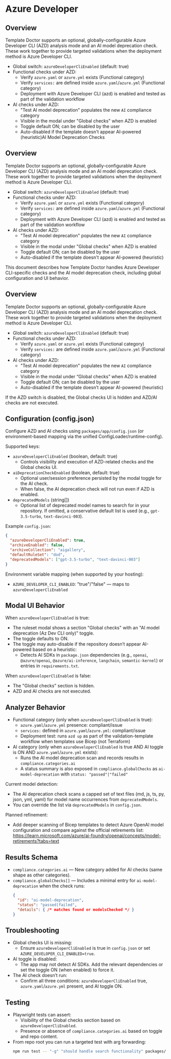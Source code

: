 # Azure Developer

## Overview

Template Doctor supports an optional, globally-configurable Azure Developer CLI (AZD) analysis mode and an AI model deprecation check. These work together to provide targeted validations when the deployment method is Azure Developer CLI.

- Global switch: `azureDeveloperCliEnabled` (default: true)
- Functional checks under AZD:
  - Verify `azure.yaml` or `azure.yml` exists (Functional category)
  - Verify `services:` are defined inside `azure.yaml`/`azure.yml` (Functional category)
  - Deployment with Azure Developer CLI (azd) is enabled and tested as part of the validation workflow
- AI checks under AZD:
  - "Test AI model deprecation" populates the new `AI` compliance category
  - Visible in the modal under "Global checks" when AZD is enabled
  - Toggle default ON; can be disabled by the user
  - Auto-disabled if the template doesn't appear AI-powered (heuristic)AI Model Deprecation Checks

## Overview

Template Doctor supports an optional, globally-configurable Azure Developer CLI (AZD) analysis mode and an AI model deprecation check. These work together to provide targeted validations when the deployment method is Azure Developer CLI.

- Global switch: `azureDeveloperCliEnabled` (default: true)
- Functional checks under AZD:
  - Verify `azure.yaml` or `azure.yml` exists (Functional category)
  - Verify `services:` are defined inside `azure.yaml`/`azure.yml` (Functional category)
  - Deployment with Azure Developer CLI (azd) is enabled and tested as part of the validation workflow
- AI checks under AZD:
  - "Test AI model deprecation" populates the new `AI` compliance category
  - Visible in the modal under "Global checks" when AZD is enabled
  - Toggle default ON; can be disabled by the user
  - Auto-disabled if the template doesn't appear AI-powered (heuristic)

This document describes how Template Doctor handles Azure Developer CLI-specific checks and the AI model deprecation check, including global configuration and UI behavior.

## Overview

Template Doctor supports an optional, globally-configurable Azure Developer CLI (AZD) analysis mode and an AI model deprecation check. These work together to provide targeted validations when the deployment method is Azure Developer CLI.

- Global switch: `azureDeveloperCliEnabled` (default: true)
- Functional checks under AZD:
  - Verify `azure.yaml` or `azure.yml` exists (Functional category)
  - Verify `services:` are defined inside `azure.yaml`/`azure.yml` (Functional category)
- AI checks under AZD:
  - "Test AI model deprecation" populates the new `AI` compliance category
  - Visible in the modal under “Global checks” when AZD is enabled
  - Toggle default ON; can be disabled by the user
  - Auto-disabled if the template doesn’t appear AI-powered (heuristic)

If the AZD switch is disabled, the Global checks UI is hidden and AZD/AI checks are not executed.

## Configuration (config.json)

Configure AZD and AI checks using `packages/app/config.json` (or environment-based mapping via the unified ConfigLoader/runtime-config).

Supported keys:

- `azureDeveloperCliEnabled` (boolean, default: true)
  - Controls visibility and execution of AZD-related checks and the Global checks UI.
- `aiDeprecationCheckEnabled` (boolean, default: true)
  - Optional user/session preference persisted by the modal toggle for the AI check.
  - When false, the AI deprecation check will not run even if AZD is enabled.
- `deprecatedModels` (string[])
  - Optional list of deprecated model names to search for in your repository. If omitted, a conservative default list is used (e.g., `gpt-3.5-turbo`, `text-davinci-003`).

Example `config.json`:

```json
{
  "azureDeveloperCliEnabled": true,
  "archiveEnabled": false,
  "archiveCollection": "aigallery",
  "defaultRuleSet": "dod",
  "deprecatedModels": ["gpt-3.5-turbo", "text-davinci-003"]
}
```

Environment variable mapping (when supported by your hosting):
- `AZURE_DEVELOPER_CLI_ENABLED`: "true"/"false" — maps to `azureDeveloperCliEnabled`

## Modal UI Behavior

When `azureDeveloperCliEnabled` is true:
- The ruleset modal shows a section "Global checks" with an "AI model deprecation (Az Dev CLI only)" toggle.
- The toggle defaults to ON.
- The toggle may auto-disable if the repository doesn’t appear AI-powered based on a heuristic:
  - Detects AI SDKs in `package.json` dependencies (e.g., `openai`, `@azure/openai`, `@azure/ai-inference`, `langchain`, `semantic-kernel`) or entries in `requirements.txt`.

When `azureDeveloperCliEnabled` is false:
- The "Global checks" section is hidden.
- AZD and AI checks are not executed.

## Analyzer Behavior

- Functional category (only when `azureDeveloperCliEnabled` is true):
  - `azure.yaml`/`azure.yml` presence: compliant/issue
  - `services:` defined in `azure.yaml`/`azure.yml`: compliant/issue
  - Deployment test: runs `azd up` as part of the validation-template workflow when templates use Bicep (not Terraform)
- AI category (only when `azureDeveloperCliEnabled` is true AND AI toggle is ON AND `azure.yaml`/`azure.yml` exists):
  - Runs the AI model deprecation scan and records results in `compliance.categories.ai`
  - A status summary is also exposed in `compliance.globalChecks` as `ai-model-deprecation` with `status: "passed"|"failed"`

Current model detection:
- The AI deprecation check scans a capped set of text files (md, js, ts, py, json, yml, yaml) for model name occurrences from `deprecatedModels`.
- You can override the list via `deprecatedModels` in `config.json`.

Planned refinement:
- Add deeper scanning of Bicep templates to detect Azure OpenAI model configuration and compare against the official retirements list:
  https://learn.microsoft.com/azure/ai-foundry/openai/concepts/model-retirements?tabs=text

## Results Schema

- `compliance.categories.ai` — New category added for AI checks (same shape as other categories).
- `compliance.globalChecks[]` — Includes a minimal entry for `ai-model-deprecation` when the check runs:
  ```json
  {
    "id": "ai-model-deprecation",
    "status": "passed|failed",
    "details": { /* matches found or modelsChecked */ }
  }
  ```

## Troubleshooting

- Global checks UI is missing:
  - Ensure `azureDeveloperCliEnabled` is true in `config.json` or set `AZURE_DEVELOPER_CLI_ENABLED=true`.
- AI toggle is disabled:
  - The app may not detect AI SDKs. Add the relevant dependencies or set the toggle ON (when enabled) to force it.
- The AI check doesn’t run:
  - Confirm all three conditions: `azureDeveloperCliEnabled` true, `azure.yaml`/`azure.yml` present, and AI toggle ON.

## Testing

- Playwright tests can assert:
  - Visibility of the Global checks section based on `azureDeveloperCliEnabled`.
  - Presence or absence of `compliance.categories.ai` based on toggle and repo content.
- From repo root you can run a targeted test with arg forwarding:
  ```bash
  npm run test -- "-g" "should handle search functionality" packages/app/tests/app.spec.js
  ```